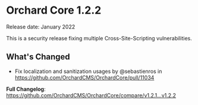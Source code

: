 # Orchard Core 1.2.2

Release date: January 2022

This is a security release fixing multiple Cross-Site-Scripting vulnerabilities.

## What's Changed
* Fix localization and sanitization usages by @sebastienros in https://github.com/OrchardCMS/OrchardCore/pull/11034


**Full Changelog**: https://github.com/OrchardCMS/OrchardCore/compare/v1.2.1...v1.2.2